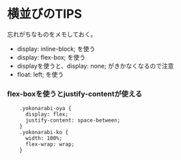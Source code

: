 # 横並びのTIPS

忘れがちなものをメモしておく。

* display: inline-block; を使う
* display: flex-box; を使う
* displayを使うと、display: none; がきかなくなるので注意
* float: left; を使う

### flex-boxを使うとjustify-contentが使える

```
    .yokonarabi-oya {
      display: flex;
      justify-content: space-between;
    }
    .yokonarabi-ko {
      width: 100%;
      flex-wrap: wrap;
    }
```
    
